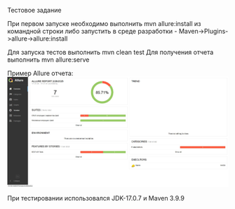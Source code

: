 Тестовое задание

При первом запуске необходимо выполнить mvn allure:install из командной строки
либо запустить в среде разработки - Maven->Plugins->allure->allure:install

Для запуска тестов выполнить mvn clean test
Для получения отчета выполнить mvn allure:serve

Пример Allure отчета:
![alt text](https://github.com/Mosfett1975/ApiTests/blob/master/img/reportexample.jpg?raw=true)

При тестировании использовался JDK-17.0.7 и Maven 3.9.9